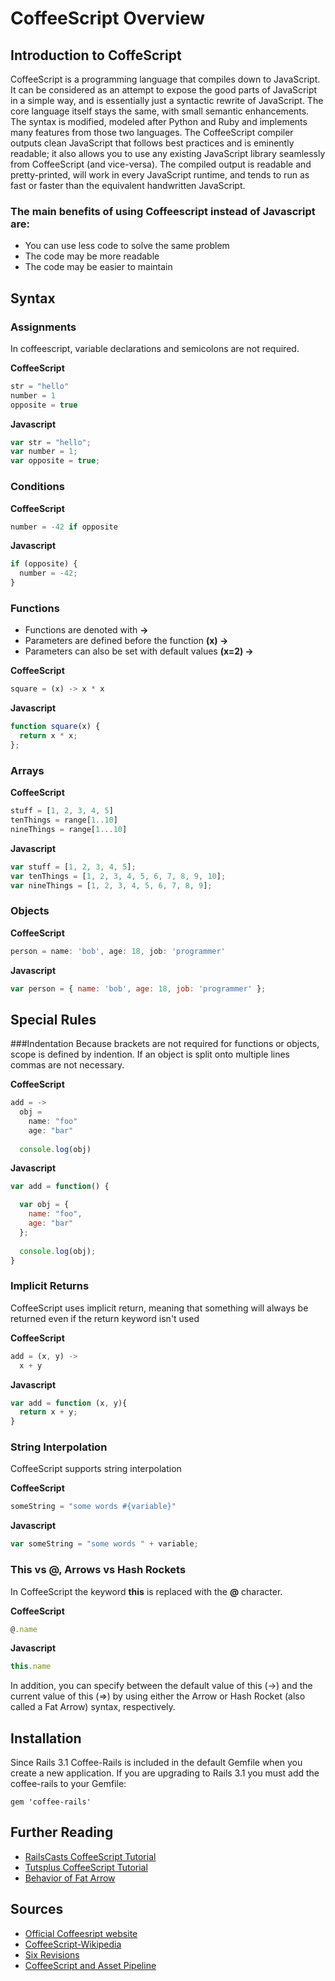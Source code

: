 # CoffeeScript Overview

## Introduction to CoffeScript
CoffeeScript is a programming language that compiles down to JavaScript. It can be considered as an attempt to expose the good parts of JavaScript in a simple way,
and is essentially just a syntactic rewrite of JavaScript. The core language itself stays the same, with small semantic enhancements. The syntax is modified, modeled after
Python and Ruby and implements many features from those two languages. The CoffeeScript compiler outputs clean JavaScript that follows best practices and is eminently readable; it also allows you to use any existing JavaScript library seamlessly from CoffeeScript (and vice-versa).
The compiled output is readable and pretty-printed, will work in every JavaScript runtime, and tends to run as fast or faster than the equivalent handwritten JavaScript.

### The main benefits of using Coffeescript instead of Javascript are:
* You can use less code to solve the same problem
* The code may be more readable
* The code may be easier to maintain


## Syntax

### Assignments
In coffeescript, variable declarations and semicolons are not required.

**CoffeeScript**
```javascript
str = "hello"
number = 1 
opposite = true
```
**Javascript**
```javascript
var str = "hello";
var number = 1; 
var opposite = true;
```

### Conditions
**CoffeeScript**
```javascript
number = -42 if opposite
```
**Javascript**
```javascript
if (opposite) { 
  number = -42; 
} 
```

### Functions
* Functions are denoted with **->**
* Parameters are defined before the function **(x) ->**
* Parameters can also be set with default values **(x=2) ->**

**CoffeeScript**
```javascript
square = (x) -> x * x
```
**Javascript**
```javascript
function square(x) { 
  return x * x; 
}; 
```

### Arrays
**CoffeeScript**
```javascript
stuff = [1, 2, 3, 4, 5]
tenThings = range[1..10]
nineThings = range[1...10]
```
**Javascript**
```javascript
var stuff = [1, 2, 3, 4, 5];
var tenThings = [1, 2, 3, 4, 5, 6, 7, 8, 9, 10];
var nineThings = [1, 2, 3, 4, 5, 6, 7, 8, 9];
```

### Objects
**CoffeeScript**
```javascript
person = name: 'bob', age: 18, job: 'programmer'
```
**Javascript**
```javascript
var person = { name: 'bob', age: 18, job: 'programmer' };
```

## Special Rules

###Indentation
Because brackets are not required for functions or objects, scope is defined by indention. If an object is split onto multiple lines commas are not necessary.

**CoffeeScript**
```javascript
add = ->
  obj =
    name: "foo"
    age: "bar"
    
  console.log(obj)
```
**Javascript**
```javascript
var add = function() {

  var obj = {
    name: "foo",
    age: "bar"
  };
  
  console.log(obj);
}
```

### Implicit Returns
CoffeeScript uses implicit return, meaning that something will always be returned even if the return keyword isn't used

**CoffeeScript**
```javascript
add = (x, y) ->
  x + y
```
**Javascript**
```javascript
var add = function (x, y){
  return x + y;
}
```

### String Interpolation
CoffeeScript supports string interpolation

**CoffeeScript**
```javascript
someString = "some words #{variable}"
```
**Javascript**
```javascript
var someString = "some words " + variable;
```

### This vs @, Arrows vs Hash Rockets
In CoffeeScript the keyword **this** is replaced with the **@** character. 

**CoffeeScript**
```javascript
@.name
```
**Javascript**
```javascript
this.name
```

In addition, you can specify between the default value of this (->) and the current value of this (=>) by using either the Arrow or Hash Rocket (also called a Fat Arrow) syntax, respectively.


## Installation

Since Rails 3.1 Coffee-Rails is included in the default Gemfile when you create a new application. If you are upgrading to Rails 3.1 you must add the coffee-rails to your Gemfile:

    gem 'coffee-rails'

## Further Reading

* [RailsCasts CoffeeScript Tutorial](http://railscasts.com/episodes/267-coffeescript-basics)
* [Tutsplus CoffeeScript Tutorial](http://code.tutsplus.com/tutorials/rocking-out-with-coffeescript--net-17027)
* [Behavior of Fat Arrow](http://jaketrent.com/post/behavior-of-coffeescript-fat-arrow/)

## Sources

* [Official Coffeesript website](http://coffeescript.org/)
* [CoffeeScript-Wikipedia](http://en.wikipedia.org/wiki/CoffeeScript)
* [Six Revisions](http://sixrevisions.com/javascript/coffeescript-basics/)
* [CoffeeScript and Asset Pipeline](http://guides.rubyonrails.org/asset_pipeline.html)
